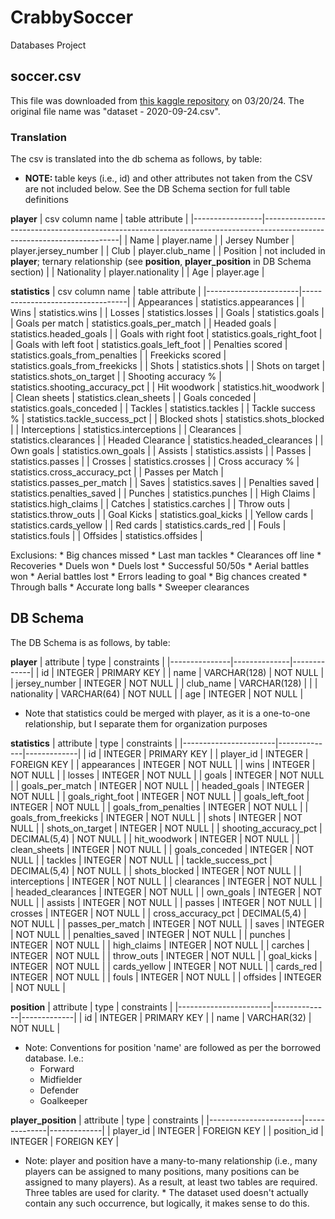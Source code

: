 # CrabbySoccer
Databases Project

## soccer.csv
This file was downloaded from [this kaggle repository](https://www.kaggle.com/code/desalegngeb/english-premier-league-players-statistics/input) on 03/20/24. The original file name was "dataset - 2020-09-24.csv".

### Translation
The csv is translated into the db schema as follows, by table:

* <b>NOTE: </b> table keys (i.e., id) and other attributes not
    taken from the CSV are not included below. See the
    DB Schema section for full table definitions


<b>player</b>
| csv column name | table attribute                                                                                                        |
|-----------------|------------------------------------------------------------------------------------------------------------------------|
| Name            | player.name                                                                                                            |
| Jersey Number   | player.jersey_number                                                                                                   |
| Club            | player.club_name                                                                                                       |
| Position        | not included in <b>player</b>; ternary relationship (see <b>position</b>, <b>player_position</b> in DB Schema section) |
| Nationality     | player.nationality                                                                                                     |
| Age             | player.age                                                                                                             |


<b>statistics</b>
| csv column name       | table attribute                  |
|-----------------------|----------------------------------|
| Appearances           | statistics.appearances           |
| Wins                  | statistics.wins                  |
| Losses                | statistics.losses                |
| Goals                 | statistics.goals                 |
| Goals per match       | statistics.goals_per_match       |
| Headed goals          | statistics.headed_goals          |
| Goals with right foot | statistics.goals_right_foot      |
| Goals with left foot  | statistics.goals_left_foot       |
| Penalties scored      | statistics.goals_from_penalties  |
| Freekicks scored      | statistics.goals_from_freekicks  |
| Shots                 | statistics.shots                 |
| Shots on target       | statistics.shots_on_target       |
| Shooting accuracy %   | statistics.shooting_accuracy_pct |
| Hit woodwork          | statistics.hit_woodwork          |
| Clean sheets          | statistics.clean_sheets          |
| Goals conceded        | statistics.goals_conceded        |
| Tackles               | statistics.tackles               |
| Tackle success %      | statistics.tackle_success_pct    |
| Blocked shots         | statistics.shots_blocked         |
| Interceptions         | statistics.interceptions         |
| Clearances            | statistics.clearances            |
| Headed Clearance      | statistics.headed_clearances     |
| Own goals             | statistics.own_goals             |
| Assists               | statistics.assists               |
| Passes                | statistics.passes                |
| Crosses               | statistics.crosses               |
| Cross accuracy %      | statistics.cross_accuracy_pct    |
| Passes per Match      | statistics.passes_per_match      |
| Saves                 | statistics.saves                 |
| Penalties saved       | statistics.penalties_saved       |
| Punches               | statistics.punches               |
| High Claims           | statistics.high_claims           |
| Catches               | statistics.carches               |
| Throw outs            | statistics.throw_outs            |
| Goal Kicks            | statistics.goal_kicks            |
| Yellow cards          | statistics.cards_yellow          |
| Red cards             | statistics.cards_red             |
| Fouls                 | statistics.fouls                 |
| Offsides              | statistics.offsides              |

Exclusions:
    * Big chances missed
    * Last man tackles
    * Clearances off line
    * Recoveries
    * Duels won
    * Duels lost
    * Successful 50/50s
    * Aerial battles won
    * Aerial battles lost
    * Errors leading to goal
    * Big chances created
    * Through balls
    * Accurate long balls
    * Sweeper clearances
    
## DB Schema

The DB Schema is as follows, by table:

<b>player</b>
| attribute     | type         | constraints |
|---------------|--------------|-------------|
| id            | INTEGER      | PRIMARY KEY |
| name          | VARCHAR(128) | NOT NULL    |
| jersey_number | INTEGER      | NOT NULL    |
| club_name     | VARCHAR(128) |             |
| nationality   | VARCHAR(64)  | NOT NULL    |
| age           | INTEGER      | NOT NULL    |

* Note that statistics could be merged with player, as it is a one-to-one relationship, but I separate them for organization purposes

<b>statistics</b>
| attribute             | type         | constraints |
|-----------------------|--------------|-------------|
| id                    | INTEGER      | PRIMARY KEY |
| player_id             | INTEGER      | FOREIGN KEY |
| appearances           | INTEGER      | NOT NULL    |
| wins                  | INTEGER      | NOT NULL    |
| losses                | INTEGER      | NOT NULL    |
| goals                 | INTEGER      | NOT NULL    |
| goals_per_match       | INTEGER      | NOT NULL    |
| headed_goals          | INTEGER      | NOT NULL    |
| goals_right_foot      | INTEGER      | NOT NULL    |
| goals_left_foot       | INTEGER      | NOT NULL    |
| goals_from_penalties  | INTEGER      | NOT NULL    |
| goals_from_freekicks  | INTEGER      | NOT NULL    |
| shots                 | INTEGER      | NOT NULL    |
| shots_on_target       | INTEGER      | NOT NULL    |
| shooting_accuracy_pct | DECIMAL(5,4) | NOT NULL    |
| hit_woodwork          | INTEGER      | NOT NULL    |
| clean_sheets          | INTEGER      | NOT NULL    |
| goals_conceded        | INTEGER      | NOT NULL    |
| tackles               | INTEGER      | NOT NULL    |
| tackle_success_pct    | DECIMAL(5,4) | NOT NULL    |
| shots_blocked         | INTEGER      | NOT NULL    |
| interceptions         | INTEGER      | NOT NULL    |
| clearances            | INTEGER      | NOT NULL    |
| headed_clearances     | INTEGER      | NOT NULL    |
| own_goals             | INTEGER      | NOT NULL    |
| assists               | INTEGER      | NOT NULL    |
| passes                | INTEGER      | NOT NULL    |
| crosses               | INTEGER      | NOT NULL    |
| cross_accuracy_pct    | DECIMAL(5,4) | NOT NULL    |
| passes_per_match      | INTEGER      | NOT NULL    |
| saves                 | INTEGER      | NOT NULL    |
| penalties_saved       | INTEGER      | NOT NULL    |
| punches               | INTEGER      | NOT NULL    |
| high_claims           | INTEGER      | NOT NULL    |
| carches               | INTEGER      | NOT NULL    |
| throw_outs            | INTEGER      | NOT NULL    |
| goal_kicks            | INTEGER      | NOT NULL    |
| cards_yellow          | INTEGER      | NOT NULL    |
| cards_red             | INTEGER      | NOT NULL    |
| fouls                 | INTEGER      | NOT NULL    |
| offsides              | INTEGER      | NOT NULL    |

<b>position</b>
| attribute             | type         | constraints |
|-----------------------|--------------|-------------|
| id                    | INTEGER      | PRIMARY KEY |
| name                  | VARCHAR(32)  | NOT NULL    |
* Note: Conventions for position 'name' are followed as per the borrowed database. I.e.:
    * Forward
    * Midfielder
    * Defender
    * Goalkeeper

<b>player_position</b>
| attribute             | type         | constraints |
|-----------------------|--------------|-------------|
| player_id             | INTEGER      | FOREIGN KEY |
| position_id           | INTEGER      | FOREIGN KEY |

* Note: player and position have a many-to-many relationship (i.e., many players can be assigned to many positions, many positions can be assigned to many players).
    As a result, at least two tables are required. Three tables are used for clarity.
      * The dataset used doesn't actually contain any such occurrence, but logically, it makes sense to do this.



